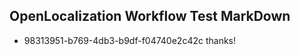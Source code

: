 ## OpenLocalization Workflow Test MarkDown
* 98313951-b769-4db3-b9df-f04740e2c42c 
thanks!<!--HONumber=Mar16_HO2-->
